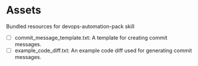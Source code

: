 # Assets

Bundled resources for devops-automation-pack skill

- [ ] commit_message_template.txt: A template for creating commit messages.
- [ ] example_code_diff.txt: An example code diff used for generating commit messages.
